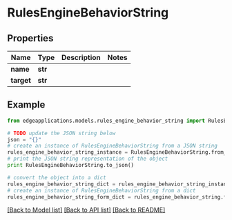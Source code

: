 # RulesEngineBehaviorString


## Properties
Name | Type | Description | Notes
------------ | ------------- | ------------- | -------------
**name** | **str** |  | 
**target** | **str** |  | 

## Example

```python
from edgeapplications.models.rules_engine_behavior_string import RulesEngineBehaviorString

# TODO update the JSON string below
json = "{}"
# create an instance of RulesEngineBehaviorString from a JSON string
rules_engine_behavior_string_instance = RulesEngineBehaviorString.from_json(json)
# print the JSON string representation of the object
print RulesEngineBehaviorString.to_json()

# convert the object into a dict
rules_engine_behavior_string_dict = rules_engine_behavior_string_instance.to_dict()
# create an instance of RulesEngineBehaviorString from a dict
rules_engine_behavior_string_form_dict = rules_engine_behavior_string.from_dict(rules_engine_behavior_string_dict)
```
[[Back to Model list]](../README.md#documentation-for-models) [[Back to API list]](../README.md#documentation-for-api-endpoints) [[Back to README]](../README.md)


